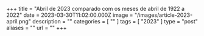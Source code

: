 +++
title = "Abril de 2023 comparado com os meses de abril de 1922 a 2022"
date = 2023-03-30T11:02:00.000Z
image = "/images/article-2023-april.png"
description = ""
categories = [ "" ]
tags = [ "2023" ]
type = "post"
aliases = ""
url = ""
+++

